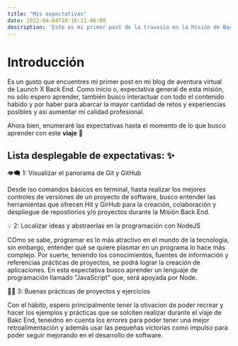 ```yaml
---
title: "Mis expectativas"
date: 2022-04-04T18:16:21-06:00
description: 'Este es mi primer post de la travesía en la Misión de Backend con Node JS de Launch X.'
---
```


# Introducción
Es un gusto que encuentres mi primer post en mi blog de aventura virtual de Launch X Back End.
Como inicio o, expectativa general de esta misión, no sólo espero aprender, también busco interactuar con todo el contenido habido y por haber para abarcar la mayor cantidad de retos y experiencias posibles y así aumentar mi calidad profesional.

Ahora bien, enumeraré las expectativas hasta el momento de lo que busco aprender con este __viaje__ 🌟

## Lista desplegable de expectativas: ✨
<summary>👁‍🗨 1: Visualizar el panorama de Git y GitHub</summary>
<p>Desde lso comandos básicos en terminal, hasta realizar los mejores controles de versiones de un proyecto de software, busco entender las herramientas que ofrecen Hit y GirHub para la creación, colaboración y despliegue de repostiorios y/o proyectos durante la Misión Back End.</p>
</details>
         
         

<summary>💡 2: Localizar ideas y abstraerlas en la programación con NodeJS</summary>
<p>COmo se sabe, programar es lo más atractivo en el mundo de la tecnología, sin embargo, entender qué se quiere plasmar en un programa lo hace más complejo. Por suerte, teniendo los conocimientos, fuentes de información y referencias prácticas de proyectos, se podrá lograr la creación de aplicaciones. En esta expectativa busco aprender un lenguaje de programación llamado "JavaScript" que, será apoyada por Node.</p>
</details>
         
         
<summary>✍🏼 3: Buenas prácticas de proyectos y ejercicios </summary>
<p>Con el hábito, espero principalmente tener la otivacion de poder recrear y hacer los ejemplos y prácticas que se solciten realizar durante el viaje de Bakc End, teneidno en cuenta los errores para poder tener una mejor retroalimentación y además usar las pequeñas victorias como impulso para poder seguir mejorando en el desarrollo de software.</p>
</details>
